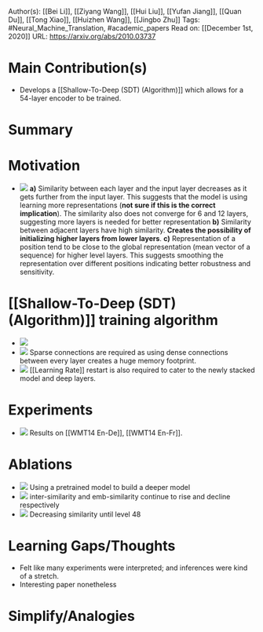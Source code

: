 Author(s): [[Bei Li]], [[Ziyang Wang]], [[Hui Liu]], [[Yufan Jiang]], [[Quan Du]], [[Tong Xiao]], [[Huizhen Wang]], [[Jingbo Zhu]]
Tags: #Neural_Machine_Translation, #academic_papers
Read on: [[December 1st, 2020]]
URL: https://arxiv.org/abs/2010.03737
# Main Contribution(s)
- Develops a [[Shallow-To-Deep (SDT) (Algorithm)]] which allows for a 54-layer encoder to be trained.
# Summary
#  Motivation
- ![](https://firebasestorage.googleapis.com/v0/b/firescript-577a2.appspot.com/o/imgs%2Fapp%2FPaperReadings%2FsYpNF4lYvp.png?alt=media&token=a5d7b69f-1f08-4583-860e-170fadfe5af1)
**a)** Similarity between each layer and the input layer decreases as it gets further from the input layer. This suggests that the model is using learning more representations (**not sure if this is the correct implication**). The similarity also does not converge for 6 and 12 layers, suggesting more layers is needed for better representation
**b)** Similarity between adjacent layers have high similarity. **Creates the possibility of initializing higher layers from lower layers**.
**c)** Representation of a position tend to be close to the global representation (mean vector of a sequence) for higher level layers. This suggests smoothing the representation over different positions indicating better robustness and sensitivity.
#  [[Shallow-To-Deep (SDT) (Algorithm)]] training algorithm
- ![](https://firebasestorage.googleapis.com/v0/b/firescript-577a2.appspot.com/o/imgs%2Fapp%2FPaperReadings%2FlkxzQprYe7.png?alt=media&token=cf35a153-b6ec-4adc-9a40-937b3ae3565c)
- ![](https://firebasestorage.googleapis.com/v0/b/firescript-577a2.appspot.com/o/imgs%2Fapp%2FPaperReadings%2F4WAaqa7YrW.png?alt=media&token=5e52d552-1555-478d-8286-957cc79529d6)
Sparse connections are required as using dense connections between every layer creates a huge memory footprint.
- ![](https://firebasestorage.googleapis.com/v0/b/firescript-577a2.appspot.com/o/imgs%2Fapp%2FPaperReadings%2FQ3mIB-va5B.png?alt=media&token=595a8c59-e083-4a45-8aad-1f176cbe9bff)
[[Learning Rate]] restart is also required to cater to the newly stacked model and deep layers.
#  Experiments
- ![](https://firebasestorage.googleapis.com/v0/b/firescript-577a2.appspot.com/o/imgs%2Fapp%2FPaperReadings%2FmfLb30Ex11.png?alt=media&token=fb8c641c-73df-47a0-bc29-a70823b92b9a)
Results on [[WMT14 En-De]], [[WMT14 En-Fr]].
#  Ablations
- ![](https://firebasestorage.googleapis.com/v0/b/firescript-577a2.appspot.com/o/imgs%2Fapp%2FPaperReadings%2FkWlIiCxxcz.png?alt=media&token=0b775309-9dfe-4c96-82e1-7f81b118b7a2)
Using a pretrained model to build a deeper model
- ![](https://firebasestorage.googleapis.com/v0/b/firescript-577a2.appspot.com/o/imgs%2Fapp%2FPaperReadings%2FsVSRjOb34s.png?alt=media&token=a553d11f-d3ca-4d33-84d0-77ccf6cf9037)
inter-similarity and emb-similarity continue to rise and decline respectively
- ![](https://firebasestorage.googleapis.com/v0/b/firescript-577a2.appspot.com/o/imgs%2Fapp%2FPaperReadings%2FnUhlvTqys3.png?alt=media&token=01cd203d-9804-41f6-a912-ee1348bbc075)
Decreasing similarity until level 48
# Learning Gaps/Thoughts
- Felt like many experiments were interpreted; and inferences were kind of a stretch.
- Interesting paper nonetheless
# Simplify/Analogies
